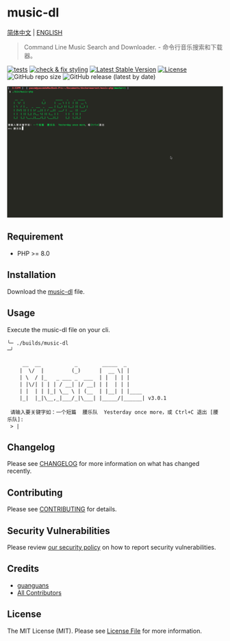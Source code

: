 # music-dl

[简体中文](README-zh_CN.md) | [ENGLISH](README.md)

> Command Line Music Search and Downloader. - 命令行音乐搜索和下载器。

[![tests](https://github.com/guanguans/music-dl/workflows/tests/badge.svg)](https://github.com/guanguans/music-dl/actions)
[![check & fix styling](https://github.com/guanguans/music-dl/actions/workflows/php-cs-fixer.yml/badge.svg)](https://github.com/guanguans/music-dl/actions)
[![Latest Stable Version](https://poser.pugx.org/guanguans/music-dl/v)](//packagist.org/packages/guanguans/music-dl)
[![License](https://poser.pugx.org/guanguans/music-dl/license)](//packagist.org/packages/guanguans/music-dl)
![GitHub repo size](https://img.shields.io/github/repo-size/guanguans/music-dl)
![GitHub release (latest by date)](https://img.shields.io/github/v/release/guanguans/music-dl)

![usage](resources/usage.gif)

## Requirement

* PHP >= 8.0

## Installation

Download the [music-dl](https://github.com/guanguans/music-dl/blob/master/builds/music-dl) file.

## Usage

Execute the music-dl file on your cli.

```text
╰─ ./builds/music-dl                                                              ─╯

     __  __           _        _____  _      
    |  \/  |         (_)      |  __ \| |     
    | \  / |_   _ ___ _  ___  | |  | | |     
    | |\/| | | | / __| |/ __| | |  | | |     
    | |  | | |_| \__ \ | (__  | |__| | |____ 
    |_|  |_|\__,_|___/_|\___| |_____/|______| v3.0.1

 请输入要关键字如：一个短篇  腰乐队  Yesterday once more，或 Ctrl+C 退出 [腰乐队]:
 > |

```

## Changelog

Please see [CHANGELOG](CHANGELOG.md) for more information on what has changed recently.

## Contributing

Please see [CONTRIBUTING](.github/CONTRIBUTING.md) for details.

## Security Vulnerabilities

Please review [our security policy](../../security/policy) on how to report security vulnerabilities.

## Credits

* [guanguans](https://github.com/guanguans)
* [All Contributors](../../contributors)

## License

The MIT License (MIT). Please see [License File](LICENSE) for more information.
